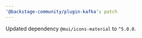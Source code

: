 ```yaml
---
'@backstage-community/plugin-kafka': patch
---
```


Updated dependency `@mui/icons-material` to `^5.0.0`.
